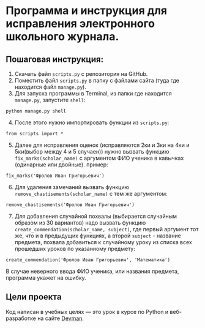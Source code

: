 # Программа и инструкция для исправления электронного школьного журнала.


## Пошаговая инструкция:

1. Скачать файл `scripts.py` с репозитория на GitHub.
2. Поместить файл `scripts.py` в папку с файлами сайта (туда где находится файл `manage.py`).
3. Для запуска программы в Terminal, из папки где находится `manage.py`, запустите  `shell`:
```commandline
python manage.py shell
```

4. После этого нужно импортировать функции из `scripts.py`:
```shell
from scripts import *
```

5. Далее для исправления оценок (исправляются 2ки и 3ки на 4ки и 5ки(выбор между 4 и 5 случаен)) нужно вызвать функцию 
`fix_marks(scholar_name)` с аргументом ФИО ученика в кавычках (одинарные или двойные). пример:
```shell
fix_marks('Фролов Иван Григорьевич')
```

6. Для удаления замечаний вызвать функцию `remove_chastisements(scholar_name)` с тем же аргументом:
```shell
remove_chastisements('Фролов Иван Григорьевич')
```

7. Для добавления случайной похвалы (выбирается случайным образом из 30 вариантов) надо вызвать функцию
`create_commendation(scholar_name, subject)`, где первый аргумент тот же, что и в предыдущих функциях, а второй
`subject` - название предмета, похвала добавиться к случайному уроку из списка всех прошедших уроков по указанному 
предмету:
```shell
create_commendation('Фролов Иван Григорьевич', 'Математика')
```

В случае неверного ввода ФИО ученика, или названия предмета, программа укажет на ошибку.

## Цели проекта

Код написан в учебных целях — это урок в курсе по Python и веб-разработке на сайте [Devman](https://dvmn.org).

